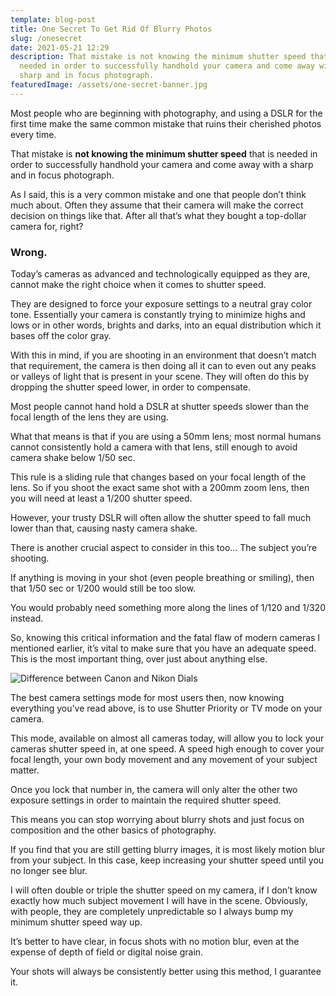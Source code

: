 ```yaml
---
template: blog-post
title: One Secret To Get Rid Of Blurry Photos
slug: /onesecret
date: 2021-05-21 12:29
description: That mistake is not knowing the minimum shutter speed that is
  needed in order to successfully handhold your camera and come away with a
  sharp and in focus photograph.
featuredImage: /assets/one-secret-banner.jpg
---
```

Most people who are beginning with photography, and using a DSLR for the first time make the same common mistake that ruins their cherished photos every time.

That mistake is **not knowing the minimum shutter speed** that is needed in order to successfully handhold your camera and come away with a sharp and in focus photograph.

As I said, this is a very common mistake and one that people don’t think much about. Often they assume that their camera will make the correct decision on things like that. After all that’s what they bought a top-dollar camera for, right?

### Wrong.

Today’s cameras as advanced and technologically equipped as they are, cannot make the right choice when it comes to shutter speed.

They are designed to force your exposure settings to a neutral gray color tone. Essentially your camera is constantly trying to minimize highs and lows or in other words, brights and darks, into an equal distribution which it bases off the color gray.

With this in mind, if you are shooting in an environment that doesn’t match that requirement, the camera is then doing all it can to even out any peaks or valleys of light that is present in your scene. They will often do this by dropping the shutter speed lower, in order to compensate.

Most people cannot hand hold a DSLR at shutter speeds slower than the focal length of the lens they are using.

What that means is that if you are using a 50mm lens; most normal humans cannot consistently hold a camera with that lens, still enough to avoid camera shake below 1/50 sec.

This rule is a sliding rule that changes based on your focal length of the lens. So if you shoot the exact same shot with a 200mm zoom lens, then you will need at least a 1/200 shutter speed.

However, your trusty DSLR will often allow the shutter speed to fall much lower than that, causing nasty camera shake.

There is another crucial aspect to consider in this too… The subject you’re shooting.

If anything is moving in your shot (even people breathing or smiling), then that 1/50 sec or 1/200 would still be too slow.

You would probably need something more along the lines of 1/120 and 1/320 instead.

So, knowing this critical information and the fatal flaw of modern cameras I mentioned earlier, it’s vital to make sure that you have an adequate speed. This is the most important thing, over just about anything else.

![Difference between Canon and Nikon Dials](/assets/nikon-canon-dials.png "Differences Between Canon and Nikon Dials")

The best camera settings mode for most users then, now knowing everything you’ve read above, is to use Shutter Priority or TV mode on your camera.

This mode, available on almost all cameras today, will allow you to lock your cameras shutter speed in, at one speed. A speed high enough to cover your focal length, your own body movement and any movement of your subject matter.

Once you lock that number in, the camera will only alter the other two exposure settings in order to maintain the required shutter speed.

This means you can stop worrying about blurry shots and just focus on composition and the other basics of photography.

If you find that you are still getting blurry images, it is most likely motion blur from your subject. In this case, keep increasing your shutter speed until you no longer see blur.

I will often double or triple the shutter speed on my camera, if I don’t know exactly how much subject movement I will have in the scene. Obviously, with people, they are completely unpredictable so I always bump my minimum shutter speed way up.

It’s better to have clear, in focus shots with no motion blur, even at the expense of depth of field or digital noise grain.

Your shots will always be consistently better using this method, I guarantee it.